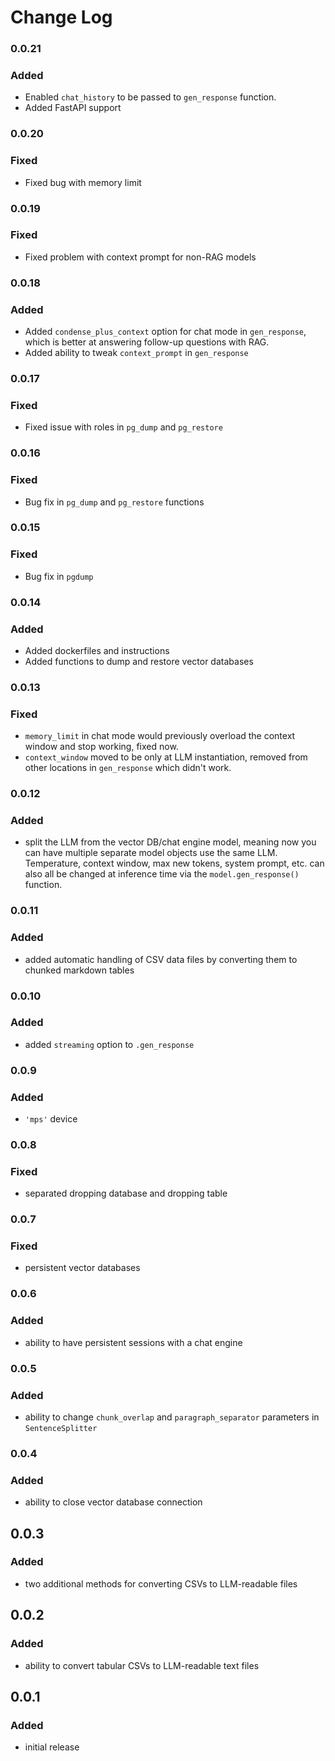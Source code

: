 # Change Log
### 0.0.21
### Added
* Enabled `chat_history` to be passed to `gen_response` function.
* Added FastAPI support

### 0.0.20
### Fixed
* Fixed bug with memory limit

### 0.0.19
### Fixed
* Fixed problem with context prompt for non-RAG models

### 0.0.18
### Added
* Added `condense_plus_context` option for chat mode in `gen_response`, which is better at answering follow-up questions with RAG.
* Added ability to tweak `context_prompt` in `gen_response`

### 0.0.17
### Fixed
* Fixed issue with roles in `pg_dump` and `pg_restore`

### 0.0.16
### Fixed
* Bug fix in `pg_dump` and `pg_restore` functions

### 0.0.15
### Fixed
* Bug fix in `pgdump`

### 0.0.14
### Added
* Added dockerfiles and instructions
* Added functions to dump and restore vector databases

### 0.0.13
### Fixed
* `memory_limit` in chat mode would previously overload the context window and stop working, fixed now.
* `context_window` moved to be only at LLM instantiation, removed from other locations in `gen_response` which didn't work.

### 0.0.12
### Added
* split the LLM from the vector DB/chat engine model, meaning now you can have multiple separate model objects use the same LLM. Temperature, context window, max new tokens, system prompt, etc. can also all be changed at inference time via the `model.gen_response()` function.

### 0.0.11
### Added
* added automatic handling of CSV data files by converting them to chunked markdown tables

### 0.0.10
### Added
* added `streaming` option to `.gen_response`

### 0.0.9
### Added
* `'mps'` device

### 0.0.8
### Fixed
* separated dropping database and dropping table

### 0.0.7
### Fixed
* persistent vector databases

### 0.0.6
### Added
* ability to have persistent sessions with a chat engine

### 0.0.5
### Added
* ability to change `chunk_overlap` and `paragraph_separator` parameters in `SentenceSplitter`

### 0.0.4
### Added
* ability to close vector database connection

## 0.0.3
### Added
* two additional methods for converting CSVs to LLM-readable files

## 0.0.2
### Added
* ability to convert tabular CSVs to LLM-readable text files

## 0.0.1
### Added
* initial release